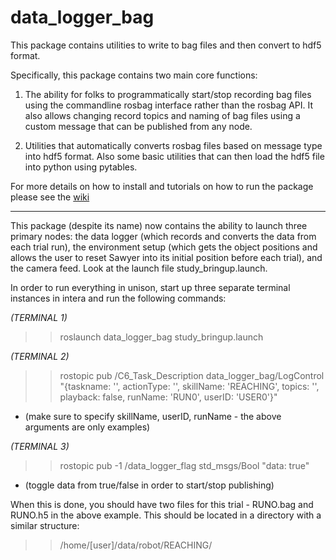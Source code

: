 # data_logger_bag

This package contains utilities to write to bag files and then convert to hdf5 format. 

Specifically, this package contains two main core functions:

1. The ability for folks to programmatically start/stop recording bag files using the commandline rosbag interface rather than the rosbag API. It also allows changing record topics and naming of bag files using a custom message that can be published from any node.

2. Utilities that automatically converts rosbag files based on message type into hdf5 format. Also some basic utilities that can then load the hdf5 file into python using pytables.

For more details on how to install and tutorials on how to run the package please see the [wiki](https://github.com/si-machines/data_logger_bag/wiki)


-----------------------------------------------------------------------


This package (despite its name) now contains the ability to launch three primary nodes: the data logger (which records and converts the data from each trial run), the environment setup (which gets the object positions and allows the user to reset Sawyer into its initial position before each trial), and the camera feed. Look at the launch file study_bringup.launch.

In order to run everything in unison, start up three separate terminal instances in intera and run the following commands:

*(TERMINAL 1)*
>> roslaunch data_logger_bag study_bringup.launch

*(TERMINAL 2)*
>> rostopic pub /C6_Task_Description data_logger_bag/LogControl "{taskname: '', actionType: '', skillName: 'REACHING', topics: '', playback: false, runName: 'RUN0', userID: 'USER0'}"
* (make sure to specify skillName, userID, runName - the above arguments are only examples)

*(TERMINAL 3)*
>> rostopic pub -1 /data_logger_flag std_msgs/Bool "data: true"
* (toggle data from true/false in order to start/stop publishing)

When this is done, you should have two files for this trial - RUNO.bag and RUNO.h5 in the above example. This should be located in a directory with a similar structure:
>> /home/[user]/data/robot/REACHING/